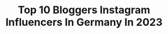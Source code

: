---
title: Top 10 Bloggers Instagram Influencers In Germany In 2023
description: >-
  Find top bloggers Instagram influencers in Germany in 2023. Most popular hashtags: #instafashion #fashionblogger #urlaub #fashioninspo.
platform: Instagram
hits: 1895
text_top: Analyze the most popular Instagram accounts on inBeat.
text_bottom: Our search engine aggregates 1895 Instagram influencers like this in Germany for you to connect with.
profiles:
  - username: "thedollzter"
    fullname: >-
      دُلي ديب | Dolly Dib
    bio: >-
      ✈️Jordan-Based Travel Blogger 🤷‍♀️I love traveling and food, but who doesn't 💥TikTok: thedollzter أفضل جدول سياحي ليوم في فيينا👇
    location: "Germany"
    followers: 283566
    engagement: 630
    commentsToLikes: 0.011718
    id: ck5camk5kdozz0i11o587u5hv
    verified: false
    hashtags: "#womentravel, #jordanien, #beamman, #ammanstylez"
  - username: "howimetmyoutfit"
    fullname: >-
      Dana Lohmüller
    bio: >-
      How I met my outfit | Cologne 🇩🇪 🖤 lifestyle blogger since 2014 💌 info@howimetmyoutfit.de Fashion | Drinks | Food
    location: "Germany"
    followers: 115673
    engagement: 55
    commentsToLikes: 0.163879
    id: ck14lk7siv3vk0i19gj4qqo96
    verified: false
    hashtags: "#adventskalendergewinnspiel, #genussmoment, #gewinnspiel, #adventsverlosung2022"
  - username: "alexandralapp"
    fullname: >-
      Alexandra Lapp
    bio: >-
      Entrepreneur, columnist, blogger & influencer - love sharing my passion for fashion, interior, beauty, travel & lifestyle. 📩 contact@alexandralapp.com
    location: "Germany"
    followers: 415924
    engagement: 57
    commentsToLikes: 0.157463
    id: ck0u05hbzsnuc0i19bj1p7ibh
    verified: true
    hashtags: "#ootd, #bestof2022, #trending, #reels"
  - username: "marlenesleben"
    fullname: >-
      Marlene
    bio: >-
      ⛺Munich/Germany 😊nature, photography & adventure 💰Blogger @homeoftravel.de 🎓Media & Communication Management 📧info@marlenesleben.de
    location: "Germany"
    followers: 57807
    engagement: 650
    commentsToLikes: 0.031080
    id: ck0vzbqcu8b420i19abusygje
    verified: false
    hashtags: "#visitaustria, #lovetirol, #wanderung, #stayandwander"
  - username: "susamamma"
    fullname: >-
      susa paul | creator bonn
    bio: >-
      mädchen mama | jungs zwillingsmama | wifey | blogger | photo artist © susamamma.de #susamammaselfie - no photographer, no problem ⠀⠀⠀⠀⠀⠀⠀⠀⠀⠀
    location: "Germany"
    followers: 21694
    engagement: 558
    commentsToLikes: 0.102829
    id: ck14h7b9l8wc30i1984zdvot8
    verified: false
    hashtags: "#zwillinge, #susamammanrw, #zwillingsmama, #bonn"
  - username: "grimm_patricia"
    fullname: >-
      Patricia G.
    bio: >-
      📷📹 Bestager-Model 🇩🇪 Germany 🎬 Commercial 👗Mode-Blogger 📍Hamburg - Stuttgart ❤️ Fashion - Beauty - Lifestyle - Travel
    location: "Germany"
    followers: 20793
    engagement: 532
    commentsToLikes: 0.301864
    id: ck15r3zah612z0i19gy00ter9
    verified: false
    hashtags: "#thankful, #agelessstyle, #photooftheday, #mango"
  - username: "anja_fee"
    fullname: >-
      Anja Fee OFFICIAL
    bio: >-
      equestrian blogger based in Germany 💜 Haflinger Sam 💫 TikTok & YouTube ANJA_FEE Business inquires via E-mail 📧
    location: "Germany"
    followers: 140239
    engagement: 923
    commentsToLikes: 0.038780
    id: ck13a98ysp96s0i191iarcodi
    verified: false
    hashtags: "#dressurpferd, #pferdeliebe, #reitsport, #horsefriends"
  - username: "marina_jkm"
    fullname: >-
      HAVING A LOVELY TIME
    bio: >-
      Möchtegern #fashion und #fitness Blogger ab und zu auch #food 🤍 21 yo 📍 germany, hamburg 👻 snap: marina_yes
    location: "Germany"
    followers: 9470
    engagement: 855
    commentsToLikes: 0.078179
    id: ckap83avamn2u0i780jx0ns5v
    verified: false
    hashtags: "#lieferdienst, #glitter, #burgerdelivery, #burgerme"
  - username: "lourenegoll"
    fullname: >-
      FASHION | TRAVEL | LIFESTYLE
    bio: >-
      💎💎💎💎💎💎💎💎💎💎💎💎💎💎💎 🇩🇪 Fashion Blogger / Actress ✉️ Business Email: lourene@moonvibe.com 🏡 Located: ERK/CGN 📍 Next: 🇫🇷
    location: "Germany"
    followers: 164275
    engagement: 437
    commentsToLikes: 0.038288
    id: ck15r05pt5hac0i19n06t6mha
    verified: false
    hashtags: "#blogger, #fashioninspo, #outfitinspo, #ootdfashion"
  - username: "maja_marich"
    fullname: >-
      #misusovo 🍭
    bio: >-
      ✖️Mother • Cynic • Blogger 🍸 ✖️Croatian in Germany 📍 ✖️Blog 🖋 misusovo.com ✖️Youtube 🎥 Maja & Morana
    location: "Germany"
    followers: 12761
    engagement: 1167
    commentsToLikes: 0.037350
    id: ckap5t0m2d1jg0i78vamipczc
    verified: false
    hashtags: "#monschau, #majaimorana, #tibor, #lockdown2021"
---